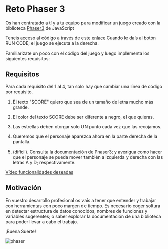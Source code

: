 # Reto Phaser 3

Os han contratado a tí y a tu equipo para modificar un juego creado con la biblioteca [Phaser3](https://phaser.io/) de JavaScript

Teneis acceso al código a través de este [enlace](https://labs.phaser.io/edit.html?src=src/games/firstgame/part9.js&v=3.55.2)
Cuando le daís al botón RUN CODE; el juego se ejecuta a la derecha.

Familiarizate un poco con el código del juego y luego implementa los siguientes requisitos:

## Requisitos

Para cada requisito del 1 al 4, tan solo hay que cambiar
una línea de código por requisito.

1. El texto "SCORE" quiero que sea de un
tamaño de letra mucho más grande.
2. El color del texto SCORE debe ser diferente a negro,
el que quieras.
3. Las estrellas deben otorgar solo UN punto cada vez
que las recojamos.
4. Queremos que el personaje aparezca ahora en la parte
derecha de la pantalla.

5. (difícil). Consulta la documentación de Phaser3; y 
averigua como hacer que el personaje se pueda mover
también a izquierda y derecha con las letras A y D; 
respectivamente.

[Vídeo funcionalidades deseadas](https://oscarm.tinytake.com/msc/NjQwMTA0MF8xODgwNjE5Nw)

## Motivación

En vuestro desarrollo profesional os vaís a tener que entender y trabajar con herramientas con poco margen de tiempo. Es necesario coger soltura en detectar estructura de datos conocidos, nombres de funciones y variables sugerentes; o saber explorar la documentación de una biblioteca para poder llevar a cabo el trabajo.

¡Buena Suerte!

![phaser](https://phaser.io/images/img.png)
